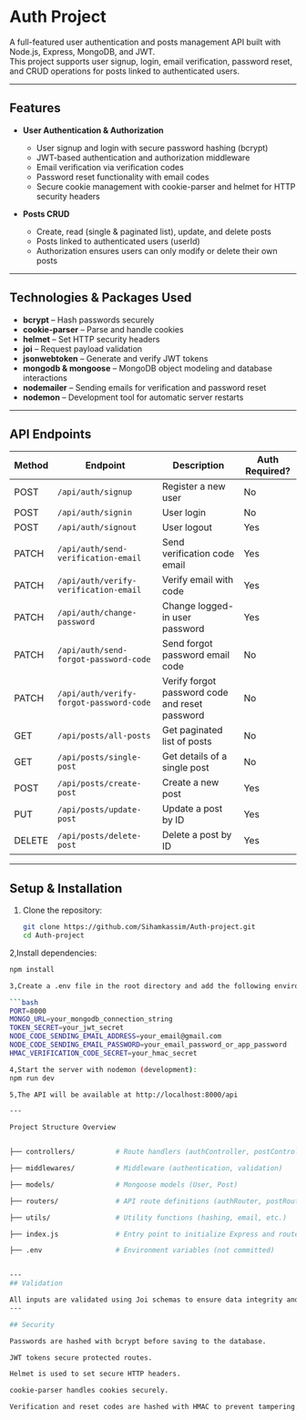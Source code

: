 # Auth Project

A full-featured user authentication and posts management API built with Node.js, Express, MongoDB, and JWT.  
This project supports user signup, login, email verification, password reset, and CRUD operations for posts linked to authenticated users.

---

## Features

- **User Authentication & Authorization**
  - User signup and login with secure password hashing (bcrypt)
  - JWT-based authentication and authorization middleware
  - Email verification via verification codes
  - Password reset functionality with email codes
  - Secure cookie management with cookie-parser and helmet for HTTP security headers

- **Posts CRUD**
  - Create, read (single & paginated list), update, and delete posts
  - Posts linked to authenticated users (userId)
  - Authorization ensures users can only modify or delete their own posts

---

## Technologies & Packages Used

- **bcrypt** – Hash passwords securely  
- **cookie-parser** – Parse and handle cookies  
- **helmet** – Set HTTP security headers  
- **joi** – Request payload validation  
- **jsonwebtoken** – Generate and verify JWT tokens  
- **mongodb & mongoose** – MongoDB object modeling and database interactions  
- **nodemailer** – Sending emails for verification and password reset  
- **nodemon** – Development tool for automatic server restarts

---

## API Endpoints

| Method | Endpoint                            | Description                          | Auth Required? |
|--------|-----------------------------------|------------------------------------|---------------|
| POST   | `/api/auth/signup`                 | Register a new user                 | No            |
| POST   | `/api/auth/signin`                 | User login                         | No            |
| POST   | `/api/auth/signout`                | User logout                       | Yes           |
| PATCH  | `/api/auth/send-verification-email`  | Send verification code email     | Yes           |
| PATCH  | `/api/auth/verify-verification-email`| Verify email with code            | Yes           |
| PATCH  | `/api/auth/change-password`        | Change logged-in user password     | Yes           |
| PATCH  | `/api/auth/send-forgot-password-code`| Send forgot password email code   | No            |
| PATCH  | `/api/auth/verify-forgot-password-code`| Verify forgot password code and reset password | No            |
| GET    | `/api/posts/all-posts`             | Get paginated list of posts        | No            |
| GET    | `/api/posts/single-post`           | Get details of a single post       | No            |
| POST   | `/api/posts/create-post`           | Create a new post                  | Yes           |
| PUT    | `/api/posts/update-post`           | Update a post by ID                | Yes           |
| DELETE | `/api/posts/delete-post`           | Delete a post by ID                | Yes           |

---

## Setup & Installation

1. Clone the repository:
   ```bash
   git clone https://github.com/Sihamkassim/Auth-project.git
   cd Auth-project
   
2,Install dependencies:
  ```bash
npm install

3,Create a .env file in the root directory and add the following environment variables:

  ```bash
PORT=8000
MONGO_URL=your_mongodb_connection_string
TOKEN_SECRET=your_jwt_secret
NODE_CODE_SENDING_EMAIL_ADDRESS=your_email@gmail.com
NODE_CODE_SENDING_EMAIL_PASSWORD=your_email_password_or_app_password
HMAC_VERIFICATION_CODE_SECRET=your_hmac_secret

4,Start the server with nodemon (development):
npm run dev

5,The API will be available at http://localhost:8000/api

---

Project Structure Overview


├── controllers/          # Route handlers (authController, postController)

├── middlewares/          # Middleware (authentication, validation)

├── models/               # Mongoose models (User, Post)

├── routers/              # API route definitions (authRouter, postRouter)

├── utils/                # Utility functions (hashing, email, etc.)

├── index.js              # Entry point to initialize Express and routes

├── .env                  # Environment variables (not committed)


---
## Validation

All inputs are validated using Joi schemas to ensure data integrity and security.
---

## Security

Passwords are hashed with bcrypt before saving to the database.

JWT tokens secure protected routes.

Helmet is used to set secure HTTP headers.

cookie-parser handles cookies securely.

Verification and reset codes are hashed with HMAC to prevent tampering.
